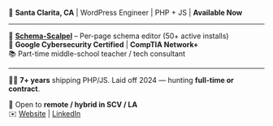🌴 **Santa Clarita, CA** | WordPress Engineer | PHP + JS | **Available Now**

---

🚀 **[Schema-Scalpel](https://github.com/kevingillispie/Schema-Scalpel)** – Per-page schema editor (50+ active installs)  
🔐 **Google Cybersecurity Certified** | **CompTIA Network+**  
📚 Part-time middle-school teacher / tech consultant

---

👨‍💻 **7+ years** shipping PHP/JS. Laid off 2024 — hunting **full-time or contract**.

📍 Open to **remote / hybrid in SCV / LA**  
✉️ [Website](https://kevingillispie.com) | [LinkedIn](https://linkedin.com/in/kevingillispie)
